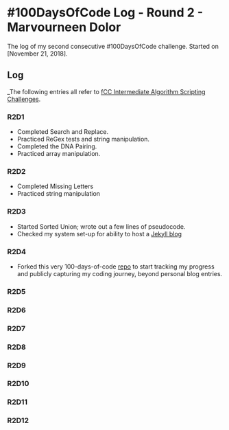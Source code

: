 # #100DaysOfCode Log - Round 2 - Marvourneen Dolor

The log of my second consecutive #100DaysOfCode challenge. Started on [November 21, 2018].

## Log

_The following entries all refer to [fCC Intermediate Algorithm Scripting Challenges](https://learn.freecodecamp.org/javascript-algorithms-and-data-structures/intermediate-algorithm-scripting).

### R2D1
- Completed Search and Replace.
- Practiced ReGex tests and string manipulation.
- Completed the DNA Pairing.
- Practiced array manipulation.

### R2D2 
- Completed Missing Letters
- Practiced string manipulation

### R2D3
- Started Sorted Union; wrote out a few lines of pseudocode.
- Checked my system set-up for ability to host a [Jekyll blog](https://jekyllrb.com/docs/installation/#requirements)

### R2D4
- Forked this very 100-days-of-code [repo](https://github.com/kallaway/100-days-of-code) to start tracking my progress and publicly capturing my coding journey, beyond personal blog entries.

### R2D5

### R2D6

### R2D7

### R2D8

### R2D9

### R2D10

### R2D11

### R2D12
